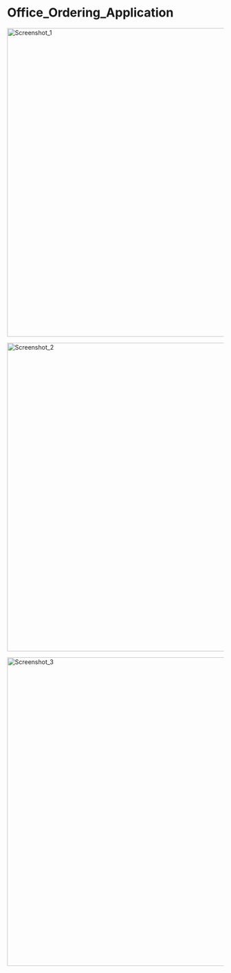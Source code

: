 # Office_Ordering_Application

<img width="716" alt="Screenshot_1" src="https://github.com/RathogwaInnocent/Office_Ordering_Application/assets/17208775/51037c21-d254-4ceb-85f3-3e17a99f9bbb">

>>>

<img width="716" alt="Screenshot_2" src="https://github.com/RathogwaInnocent/Office_Ordering_Application/assets/17208775/5c3a2b6d-5f70-4b9d-b9dc-b9f0caa3e682">

>>>

<img width="716" alt="Screenshot_3" src="https://github.com/RathogwaInnocent/Office_Ordering_Application/assets/17208775/2a4f72db-0dac-4399-8b96-f99109dbb448">

>>>
